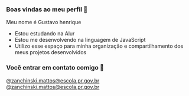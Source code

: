 ### Boas vindas ao meu perfil 💙

Meu nome é Gustavo henrique

- Estou estudando na Alur
- Estou me desenvolvendo na linguagem de JavaScript
- Utilizo esse espaço para minha organização e compartilhamento dos meus projetos desenvolvidos

### Você entrar em contato comigo 📧

@zanchinski.mattos@escola.pr.gov.br
@zanchinski.mattos@escola.pr.gov.br
